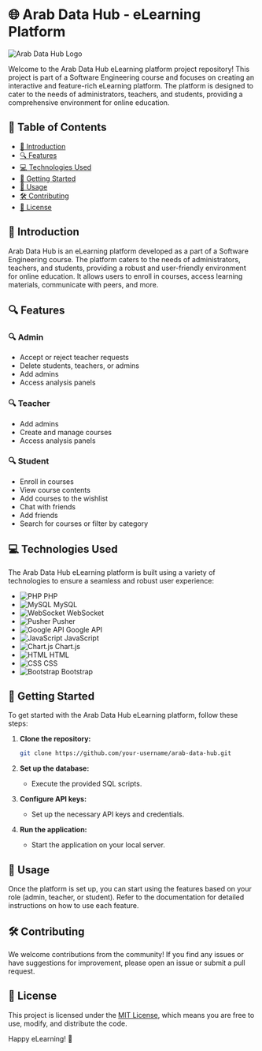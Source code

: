 # 🌐 Arab Data Hub - eLearning Platform

![Arab Data Hub Logo](link-to-logo-image.png)

Welcome to the Arab Data Hub eLearning platform project repository! This project is part of a Software Engineering course and focuses on creating an interactive and feature-rich eLearning platform. The platform is designed to cater to the needs of administrators, teachers, and students, providing a comprehensive environment for online education.

## 📝 Table of Contents

- [📝 Introduction](#introduction)
- [🔍 Features](#features)
- [💻 Technologies Used](#technologies-used)
- [🚀 Getting Started](#getting-started)
- [📘 Usage](#usage)
- [🛠️ Contributing](#contributing)
- [📄 License](#license)

## 📝 Introduction

Arab Data Hub is an eLearning platform developed as a part of a Software Engineering course. The platform caters to the needs of administrators, teachers, and students, providing a robust and user-friendly environment for online education. It allows users to enroll in courses, access learning materials, communicate with peers, and more.

## 🔍 Features

### 🔍 Admin
- Accept or reject teacher requests
- Delete students, teachers, or admins
- Add admins
- Access analysis panels

### 🔍 Teacher
- Add admins
- Create and manage courses
- Access analysis panels

### 🔍 Student
- Enroll in courses
- View course contents
- Add courses to the wishlist
- Chat with friends
- Add friends
- Search for courses or filter by category

## 💻 Technologies Used

The Arab Data Hub eLearning platform is built using a variety of technologies to ensure a seamless and robust user experience:

- ![PHP](https://img.shields.io/badge/PHP-777BB4?style=flat&logo=php&logoColor=white) PHP
- ![MySQL](https://img.shields.io/badge/MySQL-4479A1?style=flat&logo=mysql&logoColor=white) MySQL
- ![WebSocket](https://img.shields.io/badge/WebSocket-4A90E2?style=flat&logo=websocket&logoColor=white) WebSocket
- ![Pusher](https://img.shields.io/badge/Pusher-6200EA?style=flat&logo=pusher&logoColor=white) Pusher
- ![Google API](https://img.shields.io/badge/Google%20API-4285F4?style=flat&logo=google&logoColor=white) Google API
- ![JavaScript](https://img.shields.io/badge/JavaScript-F7DF1E?style=flat&logo=javascript&logoColor=black) JavaScript
- ![Chart.js](https://img.shields.io/badge/Chart.js-FF6384?style=flat&logo=chart-dot-js&logoColor=white) Chart.js
- ![HTML](https://img.shields.io/badge/HTML-E34F26?style=flat&logo=html5&logoColor=white) HTML
- ![CSS](https://img.shields.io/badge/CSS-1572B6?style=flat&logo=css3&logoColor=white) CSS
- ![Bootstrap](https://img.shields.io/badge/Bootstrap-563D7C?style=flat&logo=bootstrap&logoColor=white) Bootstrap

## 🚀 Getting Started

To get started with the Arab Data Hub eLearning platform, follow these steps:

1. **Clone the repository:**
    ```bash
    git clone https://github.com/your-username/arab-data-hub.git
    ```

2. **Set up the database:**
    - Execute the provided SQL scripts.

3. **Configure API keys:**
    - Set up the necessary API keys and credentials.

4. **Run the application:**
    - Start the application on your local server.

## 📘 Usage

Once the platform is set up, you can start using the features based on your role (admin, teacher, or student). Refer to the documentation for detailed instructions on how to use each feature.

## 🛠️ Contributing

We welcome contributions from the community! If you find any issues or have suggestions for improvement, please open an issue or submit a pull request.

## 📄 License

This project is licensed under the [MIT License](LICENSE), which means you are free to use, modify, and distribute the code.

Happy eLearning! 🚀
